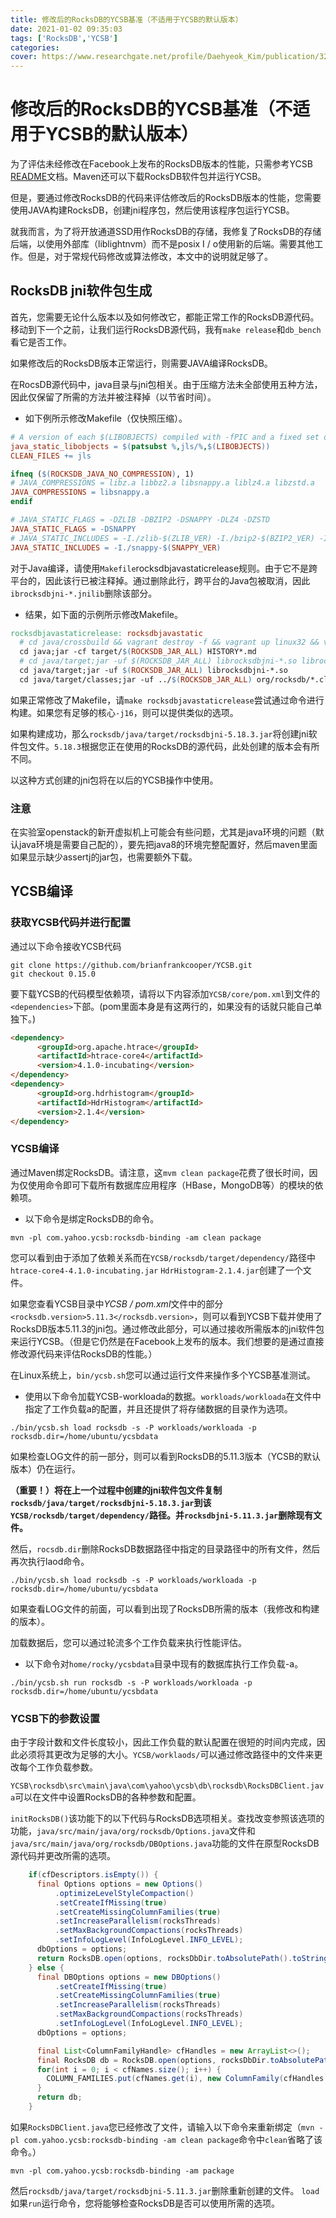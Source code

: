 ```yaml
---
title: 修改后的RocksDB的YCSB基准（不适用于YCSB的默认版本）
date: 2021-01-02 09:35:03
tags: ['RocksDB','YCSB']
categories:
cover: https://www.researchgate.net/profile/Daehyeok_Kim/publication/326906419/figure/tbl2/AS:671484594880515@1537105811577/The-percentage-of-read-update-insert-modify-read-and-update-and-scan-operations-in.png
---
```

<meta name="referrer" content="no-referrer" />

# 修改后的RocksDB的YCSB基准（不适用于YCSB的默认版本）

为了评估未经修改在Facebook上发布的RocksDB版本的性能，只需参考YCSB [README](https://github.com/brianfrankcooper/YCSB/blob/master/rocksdb/README.md)文档。Maven还可以下载RocksDB软件包并运行YCSB。

但是，要通过修改RocksDB的代码来评估修改后的RocksDB版本的性能，您需要使用JAVA构建RocksDB，创建jni程序包，然后使用该程序包运行YCSB。

就我而言，为了将开放通道SSD用作RocksDB的存储，我修复了RocksDB的存储后端，以使用外部库（liblightnvm）而不是posix I / o使用新的后端。需要其他工作。但是，对于常规代码修改或算法修改，本文中的说明就足够了。

## RocksDB jni软件包生成

首先，您需要无论什么版本以及如何修改它，都能正常工作的RocksDB源代码。移动到下一个之前，让我们运行RocksDB源代码，我有`make release`和`db_bench`看它是否工作。

如果修改后的RocksDB版本正常运行，则需要JAVA编译RocksDB。

在RocsDB源代码中，java目录与jni包相关。由于压缩方法未全部使用五种方法，因此仅保留了所需的方法并被注释掉（以节省时间）。

- 如下例所示修改Makefile（仅快照压缩）。

```makefile
# A version of each $(LIBOBJECTS) compiled with -fPIC and a fixed set of static compression libraries
java_static_libobjects = $(patsubst %,jls/%,$(LIBOBJECTS))
CLEAN_FILES += jls

ifneq ($(ROCKSDB_JAVA_NO_COMPRESSION), 1)
# JAVA_COMPRESSIONS = libz.a libbz2.a libsnappy.a liblz4.a libzstd.a
JAVA_COMPRESSIONS = libsnappy.a
endif

# JAVA_STATIC_FLAGS = -DZLIB -DBZIP2 -DSNAPPY -DLZ4 -DZSTD
JAVA_STATIC_FLAGS = -DSNAPPY
# JAVA_STATIC_INCLUDES = -I./zlib-$(ZLIB_VER) -I./bzip2-$(BZIP2_VER) -I./snappy-$(SNAPPY_VER) -I./lz4-$(LZ4_VER)/lib -I./ zstd-$(ZSTD_VER)/lib
JAVA_STATIC_INCLUDES = -I./snappy-$(SNAPPY_VER)
```

对于Java编译，请使用`Makefile`rocksdbjavastaticrelease规则。由于它不是跨平台的，因此该行已被注释掉。通过删除此行，跨平台的Java包被取消，因此`ibrocksdbjni-*.jnilib`删除该部分。

- 结果，如下面的示例所示修改Makefile。

```makefile
rocksdbjavastaticrelease: rocksdbjavastatic
  # cd java/crossbuild && vagrant destroy -f && vagrant up linux32 && vagrant halt linux32 && vagrant up linux64 && vagrant halt linux64
  cd java;jar -cf target/$(ROCKSDB_JAR_ALL) HISTORY*.md
  # cd java/target;jar -uf $(ROCKSDB_JAR_ALL) librocksdbjni-*.so librocksdbjni-*.jnilib
  cd java/target;jar -uf $(ROCKSDB_JAR_ALL) librocksdbjni-*.so
  cd java/target/classes;jar -uf ../$(ROCKSDB_JAR_ALL) org/rocksdb/*.class org/rocksdb/util/*.class
```

如果正常修改了Makefile，请`make rocksdbjavastaticrelease`尝试通过命令进行构建。如果您有足够的核心`-j16`，则可以提供类似的选项。

如果构建成功，那么`rocksdb/java/target/rocksdbjni-5.18.3.jar`将创建jni软件包文件。`5.18.3`根据您正在使用的RocksDB的源代码，此处创建的版本会有所不同。

以这种方式创建的jni包将在以后的YCSB操作中使用。

### 注意

在实验室openstack的新开虚拟机上可能会有些问题，尤其是java环境的问题（默认java环境是需要自己配的），要先把java8的环境完整配置好，然后maven里面如果显示缺少assertj的jar包，也需要额外下载。



## YCSB编译

### 获取YCSB代码并进行配置

通过以下命令接收YCSB代码

```shell
git clone https://github.com/brianfrankcooper/YCSB.git
git checkout 0.15.0
```

要下载YCSB的代码模型依赖项，请将以下内容添加`YCSB/core/pom.xml`到文件的`<dependencies>`下部。(pom里面本身是有这两行的，如果没有的话就只能自己单独下。)

```html
<dependency>
      <groupId>org.apache.htrace</groupId>
      <artifactId>htrace-core4</artifactId>
      <version>4.1.0-incubating</version>
</dependency>
<dependency>
      <groupId>org.hdrhistogram</groupId>
      <artifactId>HdrHistogram</artifactId>
      <version>2.1.4</version>
</dependency>
```

### YCSB编译

通过Maven绑定RocksDB。请注意，这`mvm clean package`花费了很长时间，因为仅使用命令即可下载所有数据库应用程序（HBase，MongoDB等）的模块的依赖项。

- 以下命令是绑定RocksDB的命令。

```shell
mvn -pl com.yahoo.ycsb:rocksdb-binding -am clean package
```

您可以看到由于添加了依赖关系而在`YCSB/rocksdb/target/dependency/`路径中`htrace-core4-4.1.0-incubating.jar` `HdrHistogram-2.1.4.jar`创建了一个文件。

如果您查看YCSB目录中*YCSB / pom.xml*文件中的部分`<rocksdb.version>5.11.3</rocksdb.version>`，则可以看到YCSB下载并使用了RocksDB版本5.11.3的jni包。通过修改此部分，可以通过接收所需版本的jni软件包来运行YCSB。（但是它仍然是在Facebook上发布的版本。我们想要的是通过直接修改源代码来评估RocksDB的性能。）

在Linux系统上，`bin/ycsb.sh`您可以通过运行文件来操作多个YCSB基准测试。

- 使用以下命令加载YCSB-workloada的数据。`workloads/workloada`在文件中指定了工作负载a的配置，并且还提供了将存储数据的目录作为选项。

```shell
./bin/ycsb.sh load rocksdb -s -P workloads/workloada -p rocksdb.dir=/home/ubuntu/ycsbdata
```

如果检查LOG文件的前一部分，则可以看到RocksDB的5.11.3版本（YCSB的默认版本）仍在运行。

**（重要！）将在上一个过程中创建的jni软件包文件复制`rocksdb/java/target/rocksdbjni-5.18.3.jar`到该`YCSB/rocksdb/target/dependency/`路径。并`rocksdbjni-5.11.3.jar`删除现有文件。**

然后，`rocsdb.dir`删除RocksDB数据路径中指定的目录路径中的所有文件，然后再次执行laod命令。

```shell
./bin/ycsb.sh load rocksdb -s -P workloads/workloada -p rocksdb.dir=/home/ubuntu/ycsbdata
```

如果查看LOG文件的前面，可以看到出现了RocksDB所需的版本（我修改和构建的版本）。

加载数据后，您可以通过轮流多个工作负载来执行性能评估。

- 以下命令对`home/rocky/ycsbdata`目录中现有的数据库执行工作负载-a。

```shell
./bin/ycsb.sh run rocksdb -s -P workloads/workloada -p rocksdb.dir=/home/ubuntu/ycsbdata
```

### YCSB下的参数设置

由于字段计数和文件长度较小，因此工作负载的默认配置在很短的时间内完成，因此必须将其更改为足够的大小。`YCSB/worklaods/`可以通过修改路径中的文件来更改每个工作负载参数。

`YCSB\rocksdb\src\main\java\com\yahoo\ycsb\db\rocksdb\RocksDBClient.java`可以在文件中设置RocksDB的各种参数和配置。

`initRocksDB()`该功能下的以下代码与RocksDB选项相关。查找改变参照该选项的功能，`java/src/main/java/org/rocksdb/Options.java`文件和`java/src/main/java/org/rocksdb/DBOptions.java`功能的文件在原型RocksDB源代码并更改所需的选项。

```java
    if(cfDescriptors.isEmpty()) {
      final Options options = new Options()
          .optimizeLevelStyleCompaction()
          .setCreateIfMissing(true)
          .setCreateMissingColumnFamilies(true)
          .setIncreaseParallelism(rocksThreads)
          .setMaxBackgroundCompactions(rocksThreads)
          .setInfoLogLevel(InfoLogLevel.INFO_LEVEL);
      dbOptions = options;
      return RocksDB.open(options, rocksDbDir.toAbsolutePath().toString());
    } else {
      final DBOptions options = new DBOptions()
          .setCreateIfMissing(true)
          .setCreateMissingColumnFamilies(true)
          .setIncreaseParallelism(rocksThreads)
          .setMaxBackgroundCompactions(rocksThreads)
          .setInfoLogLevel(InfoLogLevel.INFO_LEVEL);
      dbOptions = options;

      final List<ColumnFamilyHandle> cfHandles = new ArrayList<>();
      final RocksDB db = RocksDB.open(options, rocksDbDir.toAbsolutePath().toString(), cfDescriptors, cfHandles);
      for(int i = 0; i < cfNames.size(); i++) {
        COLUMN_FAMILIES.put(cfNames.get(i), new ColumnFamily(cfHandles.get(i), cfOptionss.get(i)));
      }
      return db;
    }
```

如果`RocksDBClient.java`您已经修改了文件，请输入以下命令来重新绑定（`mvn -pl com.yahoo.ycsb:rocksdb-binding -am clean package`命令中`clean`省略了该命令。）

```shell
mvn -pl com.yahoo.ycsb:rocksdb-binding -am package
```

然后`rocksdb/java/target/rocksdbjni-5.11.3.jar`删除重新创建的文件。 `load`如果`run`运行命令，您将能够检查RocksDB是否可以使用所需的选项。